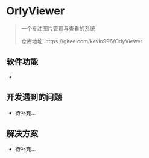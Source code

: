 # OrlyViewer
> 一个专注图片管理与查看的系统
> <p>仓库地址: https://gitee.com/kevin996/OrlyViewer

软件功能
- 
- 

## 开发遇到的问题
- 待补充...


## 解决方案
- 待补充...

